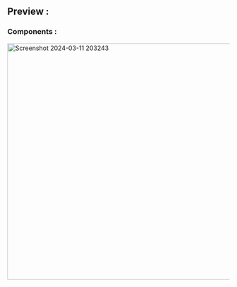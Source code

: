 ## Preview :

### Components : 
<img width="536" alt="Screenshot 2024-03-11 203243" src="https://github.com/Abdullah-Hasan-Sajjad/mygov-admin-panel/assets/64843174/3ee1f126-ba47-4e96-92a2-c5191d6ad65a">
